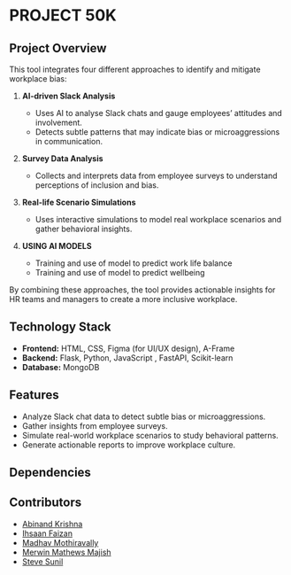# PROJECT 50K


## Project Overview

This tool integrates four different approaches to identify and mitigate workplace bias:

1. **AI-driven Slack Analysis**  
   - Uses AI to analyse Slack chats and gauge employees’ attitudes and involvement.  
   - Detects subtle patterns that may indicate bias or microaggressions in communication.

2. **Survey Data Analysis**  
   - Collects and interprets data from employee surveys to understand perceptions of inclusion and bias.  

3. **Real-life Scenario Simulations**  
   - Uses interactive simulations to model real workplace scenarios and gather behavioral insights.

4. **USING AI MODELS**
   - Training and use of model to predict work life balance
   - Training and use of model to predict wellbeing
     
By combining these approaches, the tool provides actionable insights for HR teams and managers to create a more inclusive workplace.

## Technology Stack

- **Frontend:** HTML, CSS, Figma (for UI/UX design), A-Frame 
- **Backend:** Flask, Python, JavaScript , FastAPI, Scikit-learn
- **Database:** MongoDB  

## Features

- Analyze Slack chat data to detect subtle bias or microaggressions.  
- Gather insights from employee surveys.  
- Simulate real-world workplace scenarios to study behavioral patterns.
- Generate actionable reports to improve workplace culture.
  
## Dependencies

## Contributors
- [Abinand Krishna](https://github.com/abd2op)
- [Ihsaan Faizan](https://github.com/Ihsaan-f)
- [Madhav Mothiravally](https://github.com/madhavmothiravally5460)
- [Merwin Mathews Majish](https://github.com/merwin-asm)
- [Steve Sunil](https://github.com/Steve-Sunil)
